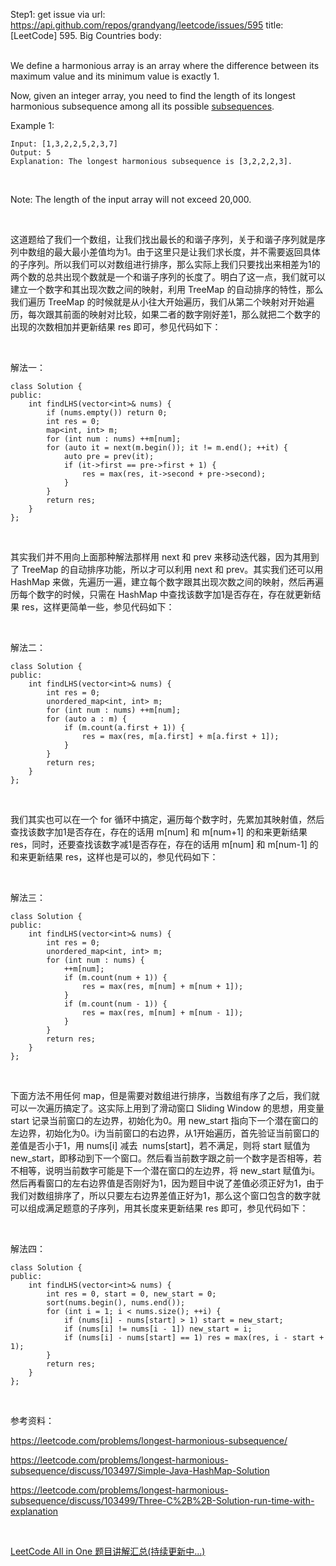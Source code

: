 Step1: get issue via url: https://api.github.com/repos/grandyang/leetcode/issues/595 
 title:[LeetCode] 595. Big Countries 
 body:  
  

We define a harmonious array is an array where the difference between its maximum value and its minimum value is exactly 1.

Now, given an integer array, you need to find the length of its longest harmonious subsequence among all its possible [subsequences](https://en.wikipedia.org/wiki/Subsequence).

Example 1:
    
    
    Input: [1,3,2,2,5,2,3,7]
    Output: 5
    Explanation: The longest harmonious subsequence is [3,2,2,2,3].
    

 

Note: The length of the input array will not exceed 20,000.

 

这道题给了我们一个数组，让我们找出最长的和谐子序列，关于和谐子序列就是序列中数组的最大最小差值均为1。由于这里只是让我们求长度，并不需要返回具体的子序列。所以我们可以对数组进行排序，那么实际上我们只要找出来相差为1的两个数的总共出现个数就是一个和谐子序列的长度了。明白了这一点，我们就可以建立一个数字和其出现次数之间的映射，利用 TreeMap 的自动排序的特性，那么我们遍历 TreeMap 的时候就是从小往大开始遍历，我们从第二个映射对开始遍历，每次跟其前面的映射对比较，如果二者的数字刚好差1，那么就把二个数字的出现的次数相加并更新结果 res 即可，参见代码如下：

 

解法一：
    
    
    class Solution {
    public:
        int findLHS(vector<int>& nums) {
            if (nums.empty()) return 0;
            int res = 0;
            map<int, int> m;
            for (int num : nums) ++m[num];
            for (auto it = next(m.begin()); it != m.end(); ++it) {
                auto pre = prev(it);
                if (it->first == pre->first + 1) {
                    res = max(res, it->second + pre->second);
                }
            }
            return res;
        }
    };

 

其实我们并不用向上面那种解法那样用 next 和 prev 来移动迭代器，因为其用到了 TreeMap 的自动排序功能，所以才可以利用 next 和 prev。其实我们还可以用 HashMap 来做，先遍历一遍，建立每个数字跟其出现次数之间的映射，然后再遍历每个数字的时候，只需在 HashMap 中查找该数字加1是否存在，存在就更新结果 res，这样更简单一些，参见代码如下： 

 

解法二：
    
    
    class Solution {
    public:
        int findLHS(vector<int>& nums) {
            int res = 0;
            unordered_map<int, int> m;
            for (int num : nums) ++m[num];
            for (auto a : m) {
                if (m.count(a.first + 1)) {
                    res = max(res, m[a.first] + m[a.first + 1]);
                }
            }
            return res;
        }
    };

 

我们其实也可以在一个 for 循环中搞定，遍历每个数字时，先累加其映射值，然后查找该数字加1是否存在，存在的话用 m[num] 和 m[num+1] 的和来更新结果 res，同时，还要查找该数字减1是否存在，存在的话用 m[num] 和 m[num-1] 的和来更新结果 res，这样也是可以的，参见代码如下：

 

解法三：
    
    
    class Solution {
    public:
        int findLHS(vector<int>& nums) {
            int res = 0;
            unordered_map<int, int> m;
            for (int num : nums) {
                ++m[num];
                if (m.count(num + 1)) {
                    res = max(res, m[num] + m[num + 1]);
                }
                if (m.count(num - 1)) {
                    res = max(res, m[num] + m[num - 1]);
                }
            }
            return res;
        }
    };

 

下面方法不用任何 map，但是需要对数组进行排序，当数组有序了之后，我们就可以一次遍历搞定了。这实际上用到了滑动窗口 Sliding Window 的思想，用变量 start 记录当前窗口的左边界，初始化为0。用 new_start 指向下一个潜在窗口的左边界，初始化为0。i为当前窗口的右边界，从1开始遍历，首先验证当前窗口的差值是否小于1，用 nums[i] 减去  nums[start]，若不满足，则将 start 赋值为 new_start，即移动到下一个窗口。然后看当前数字跟之前一个数字是否相等，若不相等，说明当前数字可能是下一个潜在窗口的左边界，将 new_start 赋值为i。然后再看窗口的左右边界值是否刚好为1，因为题目中说了差值必须正好为1，由于我们对数组排序了，所以只要左右边界差值正好为1，那么这个窗口包含的数字就可以组成满足题意的子序列，用其长度来更新结果 res 即可，参见代码如下：

 

解法四：
    
    
    class Solution {
    public:
        int findLHS(vector<int>& nums) {
            int res = 0, start = 0, new_start = 0;
            sort(nums.begin(), nums.end());
            for (int i = 1; i < nums.size(); ++i) {
                if (nums[i] - nums[start] > 1) start = new_start;
                if (nums[i] != nums[i - 1]) new_start = i;
                if (nums[i] - nums[start] == 1) res = max(res, i - start + 1);
            }
            return res;
        }
    };

 

参考资料：

<https://leetcode.com/problems/longest-harmonious-subsequence/>

<https://leetcode.com/problems/longest-harmonious-subsequence/discuss/103497/Simple-Java-HashMap-Solution>

<https://leetcode.com/problems/longest-harmonious-subsequence/discuss/103499/Three-C%2B%2B-Solution-run-time-with-explanation>

 

[LeetCode All in One 题目讲解汇总(持续更新中...)](http://www.cnblogs.com/grandyang/p/4606334.html)

